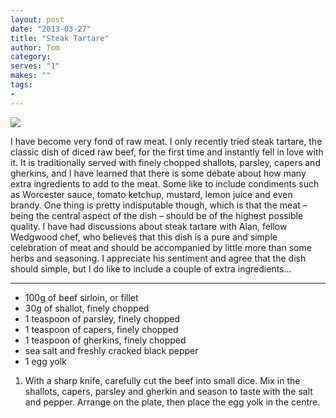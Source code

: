 ```yaml
---
layout: post
date: "2013-03-27"
title: "Steak Tartare"
author: Tom
category:
serves: "1"
makes: ""
tags:
-
---
```

<img src="https://s3.eu-west-2.amazonaws.com/grubdaily/steak_tartare.jpg" />

I have become very fond of raw meat. I only recently tried steak tartare, the classic dish of diced raw beef, for the first time and instantly fell in love with it. It is traditionally served with finely chopped shallots, parsley, capers and gherkins, and I have learned that there is some debate about how many extra ingredients to add to the meat. Some like to include condiments such as Worcester sauce, tomato ketchup, mustard, lemon juice and even brandy. One thing is pretty indisputable though, which is that the meat – being the central aspect of the dish – should be of the highest possible quality. I have had discussions about steak tartare with Alan, fellow Wedgwood chef, who believes that this dish is a pure and simple celebration of meat and should be accompanied by little more than some herbs and seasoning. I appreciate his sentiment and agree that the dish should simple, but I do like to include a couple of extra ingredients…

---
* 100g of beef sirloin, or fillet
* 30g of shallot, finely chopped
* 1 teaspoon of parsley, finely chopped
* 1 teaspoon of capers, finely chopped
* 1 teaspoon of gherkins, finely chopped
* sea salt and freshly cracked black pepper
* 1 egg yolk

1. With a sharp knife, carefully cut the beef into small dice. Mix in the shallots, capers, parsley and gherkin and season to taste with the salt and pepper. Arrange on the plate, then place the egg yolk in the centre.

